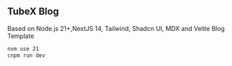 ## TubeX Blog

Based on Node.js 21+,NextJS 14, Tailwind, Shadcn UI, MDX and Velite Blog Template

```bash
nvm use 21
cnpm run dev
```
